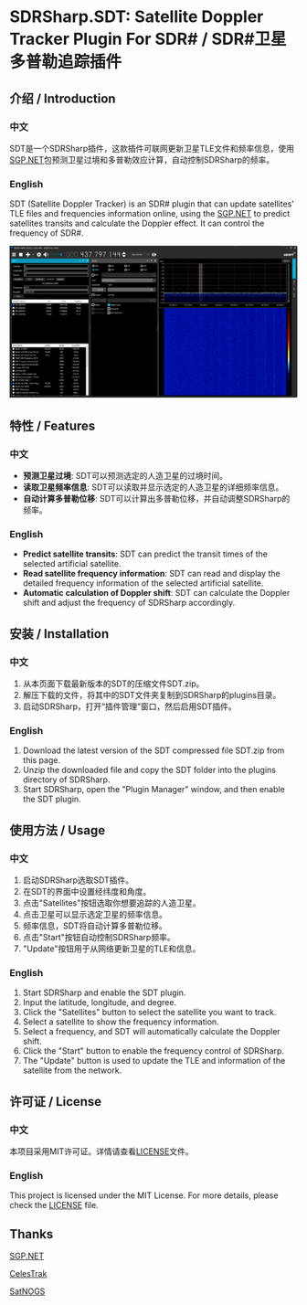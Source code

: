 # SDRSharp.SDT: Satellite Doppler Tracker Plugin For SDR# / SDR#卫星多普勒追踪插件

## 介绍 / Introduction

### 中文

SDT是一个SDRSharp插件，这款插件可联网更新卫星TLE文件和频率信息，使用[SGP.NET](https://github.com/parzivail/SGP.NET)包预测卫星过境和多普勒效应计算，自动控制SDRSharp的频率。

### English

SDT (Satellite Doppler Tracker) is an SDR# plugin that can update satellites' TLE files and frequencies information online, using the [SGP.NET](https://github.com/parzivail/SGP.NET) to predict satellites transits and calculate the Doppler effect. It can control the frequency of SDR#.

![SDT](sdt.png)

## 特性 / Features

### 中文

- **预测卫星过境**: SDT可以预测选定的人造卫星的过境时间。
- **读取卫星频率信息**: SDT可以读取并显示选定的人造卫星的详细频率信息。
- **自动计算多普勒位移**: SDT可以计算出多普勒位移，并自动调整SDRSharp的频率。

### English

- **Predict satellite transits**: SDT can predict the transit times of the selected artificial satellite.
- **Read satellite frequency information**: SDT can read and display the detailed frequency information of the selected artificial satellite.
- **Automatic calculation of Doppler shift**: SDT can calculate the Doppler shift and adjust the frequency of SDRSharp accordingly.

## 安装 / Installation

### 中文

1. 从本页面下载最新版本的SDT的压缩文件SDT.zip。
2. 解压下载的文件，将其中的SDT文件夹复制到SDRSharp的plugins目录。
3. 启动SDRSharp，打开“插件管理”窗口，然后启用SDT插件。

### English

1. Download the latest version of the SDT compressed file SDT.zip from this page.
2. Unzip the downloaded file and copy the SDT folder into the plugins directory of SDRSharp.
3. Start SDRSharp, open the "Plugin Manager" window, and then enable the SDT plugin.

## 使用方法 / Usage

### 中文

1. 启动SDRSharp选取SDT插件。
2. 在SDT的界面中设置经纬度和角度。
3. 点击"Satellites"按钮选取你想要追踪的人造卫星。
4. 点击卫星可以显示选定卫星的频率信息。
5. 频率信息，SDT将自动计算多普勒位移。
6. 点击"Start"按钮自动控制SDRSharp频率。
7. "Update"按钮用于从网络更新卫星的TLE和信息。

### English

1. Start SDRSharp and enable the SDT plugin.
2. Input the latitude, longitude, and degree.
3. Click the "Satellites" button to select the satellite you want to track.
4. Select a satellite to show the frequency information.
5. Select a frequency, and SDT will automatically calculate the Doppler shift.
6. Click the "Start" button to enable the frequency control of SDRSharp.
7. The "Update" button is used to update the TLE and information of the satellite from the network.

## 许可证 / License

### 中文

本项目采用MIT许可证。详情请查看[LICENSE](LICENSE.txt)文件。

### English

This project is licensed under the MIT License. For more details, please check the [LICENSE](LICENSE.txt) file.

## Thanks
[SGP.NET](https://github.com/parzivail/SGP.NET)

[CelesTrak](https://celestrak.org/)

[SatNOGS](https://satnogs.org/)
